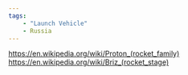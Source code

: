 ```yaml
---
tags:
    - "Launch Vehicle"
    - Russia
---
```


https://en.wikipedia.org/wiki/Proton_(rocket_family)
https://en.wikipedia.org/wiki/Briz_(rocket_stage)